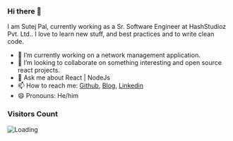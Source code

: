 ### Hi there 👋

I am Sutej Pal, currently working as a Sr. Software Engineer at HashStudioz Pvt. Ltd.. 
I love to learn new stuff, and best practices and to write clean code.

- 🔭 I’m currently working on a network management application.
- 👯 I’m looking to collaborate on something interesting and open source react projects.
- 💬 Ask me about React | NodeJs
- 📫 How to reach me: [Github](https://github.com/sutej-pal), [Blog](https://dev.to/sutejpal), [Linkedin](https://www.linkedin.com/in/sutej-pal/)
- 😄 Pronouns:  He/him

### Visitors Count
<img align="left" src = "https://profile-counter.glitch.me/sutej-pal/count.svg" alt ="Loading">



<!--
**sutej-pal/sutej-pal** is a ✨ _special_ ✨ repository because its `README.md` (this file) appears on your GitHub profile.

Here are some ideas to get you started:

- 🔭 I’m currently working on ...
- 🌱 I’m currently learning ...
- 👯 I’m looking to collaborate on ...
- 🤔 I’m looking for help with ...
- 💬 Ask me about ...
- 📫 How to reach me: ...
- 😄 Pronouns: ...
- ⚡ Fun fact: ...
-->
